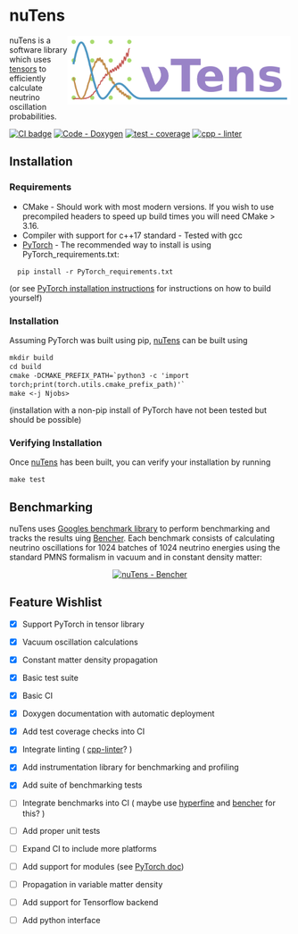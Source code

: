
<a name="nutens"></a>
# nuTens  
<img src="nuTens-logo.png" alt="nuTens"  align="right" width="400"/>


nuTens is a software library which uses [tensors](https://en.wikipedia.org/wiki/Tensor_(machine_learning)) to efficiently calculate neutrino oscillation probabilities. 

[![CI badge](https://github.com/ewanwm/nuTens/actions/workflows/CI-build-and-test.yml/badge.svg)](https://github.com/ewanwm/nuTens/actions/workflows/CI-build-and-test.yml)
[![Code - Doxygen](https://img.shields.io/badge/Code-Doxygen-2ea44f)](https://ewanwm.github.io/nuTens/index.html)
[![test - coverage](https://codecov.io/github/ewanwm/nuTens/graph/badge.svg?token=PJ8C8CX37O)](https://codecov.io/github/ewanwm/nuTens)
[![cpp - linter](https://github.com/ewanwm/nuTens/actions/workflows/cpp-linter.yaml/badge.svg)](https://github.com/ewanwm/nuTens/actions/workflows/cpp-linter.yaml)


## Installation
### Requirements

- CMake - Should work with most modern versions. If you wish to use precompiled headers to speed up build times you will need CMake > 3.16.
- Compiler with support for c++17 standard - Tested with gcc
- [PyTorch](https://pytorch.org/) - The recommended way to install is using PyTorch_requirements.txt:
```
  pip install -r PyTorch_requirements.txt
```
(or see [PyTorch installation instructions](https://pytorch.org/get-started/locally/) for instructions on how to build yourself)

### Installation
Assuming PyTorch was built using pip, [nuTens](#nutens) can be built using
```
mkdir build
cd build
cmake -DCMAKE_PREFIX_PATH=`python3 -c 'import torch;print(torch.utils.cmake_prefix_path)'`
make <-j Njobs>
```

(installation with a non-pip install of PyTorch have not been tested but should be possible)

### Verifying Installation
Once [nuTens](#nutens) has been built, you can verify your installation by running
```
make test
```

## Benchmarking
nuTens uses [Googles benchmark library](https://github.com/google/benchmark) to perform benchmarking and tracks the results uing [Bencher](https://bencher.dev). Each benchmark consists of calculating neutrino oscillations for 1024 batches of 1024 neutrino energies using the standard PMNS formalism in vacuum and in constant density matter:

<p align="center">
<a href="https://bencher.dev/perf/nutens?key=true&reports_per_page=4&branches_per_page=8&testbeds_per_page=8&benchmarks_per_page=8&plots_per_page=8&reports_page=1&branches_page=1&testbeds_page=1&benchmarks_page=1&plots_page=1&branches=5047790b-f661-476d-855c-2b0fdec44d41&testbeds=11ead677-281d-4ae2-9a13-95e7c86da045&benchmarks=f15bec4b-f28e-4cd3-90ae-c3bb3a1f91f8%2Ca422e3a6-df10-448d-848f-d91b364e5904%2Cbc8283a0-f9ab-452b-b496-db8925cd9f53%2C63a00c8d-d86a-452d-ad4a-e2d8e4e3dde8%2C9ff50688-8fea-42b3-bdd7-94a041737c2e&measures=fc8c0fd1-3b41-4ce7-826c-74843c2ea71c&start_time=1720037681000&end_time=1722629908000&clear=true&tab=branches"><img src="https://api.bencher.dev/v0/projects/nutens/perf/img?branches=5047790b-f661-476d-855c-2b0fdec44d41&testbeds=11ead677-281d-4ae2-9a13-95e7c86da045&benchmarks=f15bec4b-f28e-4cd3-90ae-c3bb3a1f91f8%2Ca422e3a6-df10-448d-848f-d91b364e5904%2Cbc8283a0-f9ab-452b-b496-db8925cd9f53%2C63a00c8d-d86a-452d-ad4a-e2d8e4e3dde8%2C9ff50688-8fea-42b3-bdd7-94a041737c2e&measures=fc8c0fd1-3b41-4ce7-826c-74843c2ea71c&start_time=1720037681000&end_time=1722629908000" title="nuTens Benchmarks" alt="nuTens - Bencher"  width="600"/>
</a>
</p>


## Feature Wishlist
- [x] Support PyTorch in tensor library
- [x] Vacuum oscillation calculations
- [x] Constant matter density propagation
- [x] Basic test suite
- [x] Basic CI
- [x] Doxygen documentation with automatic deployment
- [x] Add test coverage checks into CI
- [x] Integrate linting ( [cpp-linter](https://github.com/cpp-linter)? )
- [x] Add instrumentation library for benchmarking and profiling
- [x] Add suite of benchmarking tests
- [ ] Integrate benchmarks into CI ( maybe use [hyperfine](https://github.com/sharkdp/hyperfine) and [bencher](https://bencher.dev/) for this? )
- [ ] Add proper unit tests
- [ ] Expand CI to include more platforms
- [ ] Add support for modules (see [PyTorch doc](https://pytorch.org/cppdocs/api/classtorch_1_1nn_1_1_module.html))
- [ ] Propagation in variable matter density
- [ ] Add support for Tensorflow backend
- [ ] Add python interface 

